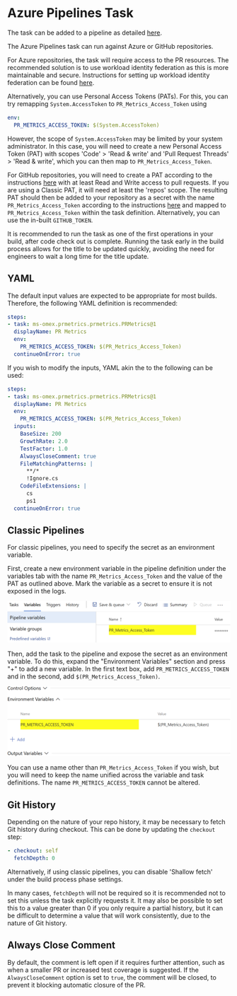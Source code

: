 # Azure Pipelines Task

The task can be added to a pipeline as detailed [here][addingtask].

The Azure Pipelines task can run against Azure or GitHub repositories.

For Azure repositories, the task will require access to the PR resources. The
recommended solution is to use workload identity federation as this is more
maintainable and secure. Instructions for setting up workload identity
federation can be found [here][workloadidentityfederation].

Alternatively, you can use Personal Access Tokens (PATs). For this, you can try
remapping `System.AccessToken` to `PR_Metrics_Access_Token` using

```YAML
env:
  PR_METRICS_ACCESS_TOKEN: $(System.AccessToken)
```

However, the scope of `System.AccessToken` may be limited by your system
administrator. In this case, you will need to create a new Personal Access
Token (PAT) with scopes 'Code' > 'Read & write' and 'Pull Request Threads' >
'Read & write', which you can then map to `PR_Metrics_Access_Token`.

For GitHub repositories, you will need to create a PAT according to the
instructions [here][githubpat] with at least Read and Write access to pull
requests. If you are using a Classic PAT, it will need at least the 'repos'
scope. The resulting PAT should then be added to your repository as a secret
with the name `PR_Metrics_Access_Token` according to the instructions
[here][githubsecret] and mapped to `PR_Metrics_Access_Token` within the task
definition. Alternatively, you can use the in-built `GITHUB_TOKEN`.

It is recommended to run the task as one of the first operations in your build,
after code check out is complete. Running the task early in the build process
allows for the title to be updated quickly, avoiding the need for engineers to
wait a long time for the title update.

## YAML

The default input values are expected to be appropriate for most builds.
Therefore, the following YAML definition is recommended:

```YAML
steps:
- task: ms-omex.prmetrics.prmetrics.PRMetrics@1
  displayName: PR Metrics
  env:
    PR_METRICS_ACCESS_TOKEN: $(PR_Metrics_Access_Token)
  continueOnError: true
```

If you wish to modify the inputs, YAML akin the to the following can be used:

```YAML
steps:
- task: ms-omex.prmetrics.prmetrics.PRMetrics@1
  displayName: PR Metrics
  env:
    PR_METRICS_ACCESS_TOKEN: $(PR_Metrics_Access_Token)
  inputs:
    BaseSize: 200
    GrowthRate: 2.0
    TestFactor: 1.0
    AlwaysCloseComment: true
    FileMatchingPatterns: |
      **/*
      !Ignore.cs
    CodeFileExtensions: |
      cs
      ps1
  continueOnError: true
```

## Classic Pipelines

For classic pipelines, you need to specify the secret as an environment
variable.

First, create a new environment variable in the pipeline definition under the
variables tab with the name `PR_Metrics_Access_Token` and the value of the PAT
as outlined above. Mark the variable as a secret to ensure it is not exposed in
the logs.

![Screenshot of the variable definition](images/variable-definition.png)

Then, add the task to the pipeline and expose the secret as an environment
variable. To do this, expand the "Environment Variables" section and press "+"
to add a new variable. In the first text box, add `PR_METRICS_ACCESS_TOKEN` and
in the second, add `$(PR_Metrics_Access_Token)`.

![Screenshot of the task definition](images/task-definition.png)

You can use a name other than `PR_Metrics_Access_Token` if you wish, but you
will need to keep the name unified across the variable and task definitions. The
name `PR_METRICS_ACCESS_TOKEN` cannot be altered.

## Git History

Depending on the nature of your repo history, it may be necessary to fetch Git
history during checkout. This can be done by updating the `checkout` step:

```YAML
- checkout: self
  fetchDepth: 0
```

Alternatively, if using classic pipelines, you can disable 'Shallow fetch' under
the build process phase settings.

In many cases, `fetchDepth` will not be required so it is recommended not to set
this unless the task explicitly requests it. It may also be possible to set this
to a value greater than 0 if you only require a partial history, but it can be
difficult to determine a value that will work consistently, due to the nature of
Git history.

## Always Close Comment

By default, the comment is left open if it requires further attention, such as
when a smaller PR or increased test coverage is suggested. If the
`AlwaysCloseComment` option is set to `true`, the comment will be closed, to
prevent it blocking automatic closure of the PR.

[addingtask]: https://docs.microsoft.com/azure/devops/pipelines/customize-pipeline
[workloadidentityfederation]: workload-identity-federation.md
[githubpat]: https://docs.github.com/github/authenticating-to-github/keeping-your-account-and-data-secure/creating-a-personal-access-token
[githubsecret]: https://docs.github.com/actions/reference/encrypted-secrets
